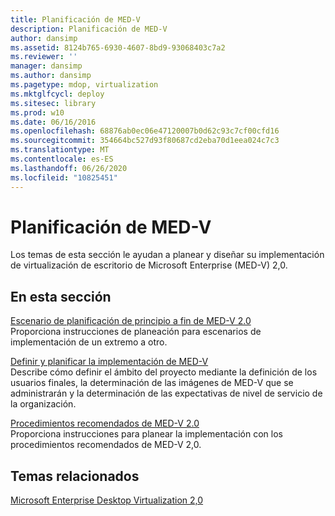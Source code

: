 ```yaml
---
title: Planificación de MED-V
description: Planificación de MED-V
author: dansimp
ms.assetid: 8124b765-6930-4607-8bd9-93068403c7a2
ms.reviewer: ''
manager: dansimp
ms.author: dansimp
ms.pagetype: mdop, virtualization
ms.mktglfcycl: deploy
ms.sitesec: library
ms.prod: w10
ms.date: 06/16/2016
ms.openlocfilehash: 68876ab0ec06e47120007b0d62c93c7cf00cfd16
ms.sourcegitcommit: 354664bc527d93f80687cd2eba70d1eea024c7c3
ms.translationtype: MT
ms.contentlocale: es-ES
ms.lasthandoff: 06/26/2020
ms.locfileid: "10825451"
---
```

# Planificación de MED-V


Los temas de esta sección le ayudan a planear y diseñar su implementación de virtualización de escritorio de Microsoft Enterprise (MED-V) 2,0.

## En esta sección


<a href="" id="end-to-end-planning-scenario-for-med-v-2-0"></a>[Escenario de planificación de principio a fin de MED-V 2.0](end-to-end-planning-scenario-for-med-v-20.md)  
Proporciona instrucciones de planeación para escenarios de implementación de un extremo a otro.

<a href="" id="define-and-plan-your-med-v-deployment"></a>[Definir y planificar la implementación de MED-V](define-and-plan-your-med-v-deployment.md)  
Describe cómo definir el ámbito del proyecto mediante la definición de los usuarios finales, la determinación de las imágenes de MED-V que se administrarán y la determinación de las expectativas de nivel de servicio de la organización.

<a href="" id="med-v-2-0-best-practices"></a>[Procedimientos recomendados de MED-V 2.0](med-v-20-best-practices.md)  
Proporciona instrucciones para planear la implementación con los procedimientos recomendados de MED-V 2,0.

## Temas relacionados


[Microsoft Enterprise Desktop Virtualization 2,0](index.md)

 

 





